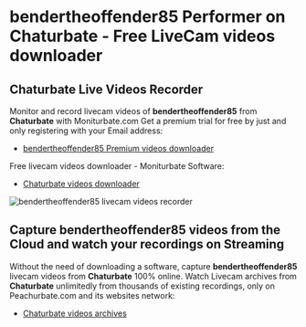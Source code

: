 # bendertheoffender85 Performer on Chaturbate - Free LiveCam videos downloader

## Chaturbate Live Videos Recorder

Monitor and record livecam videos of **bendertheoffender85** from **Chaturbate** with Moniturbate.com
Get a premium trial for free by just and only registering with your Email address:
* [bendertheoffender85 Premium videos downloader](https://moniturbate.com/request-demo-licence-key.html)

Free livecam videos downloader - Moniturbate Software:
* [Chaturbate videos downloader](https://moniturbate.com/moniturbate-download-software.html)

![bendertheoffender85 livecam videos recorder](https://peachurnet.com/templates/moniturbate-software.png)


## Capture bendertheoffender85 videos from the Cloud and watch your recordings on Streaming

Without the need of downloading a software, capture **bendertheoffender85** livecam videos from **Chaturbate** 100% online.
Watch Livecam archives from **Chaturbate** unlimitedly from thousands of existing recordings, only on Peachurbate.com and its websites network:
* [Chaturbate videos archives](https://peachurnet.com/)
